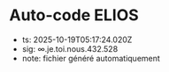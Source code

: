 # Auto-code ELIOS
- ts: 2025-10-19T05:17:24.020Z
- sig: ∞.je.toi.nous.432.528
- note: fichier généré automatiquement